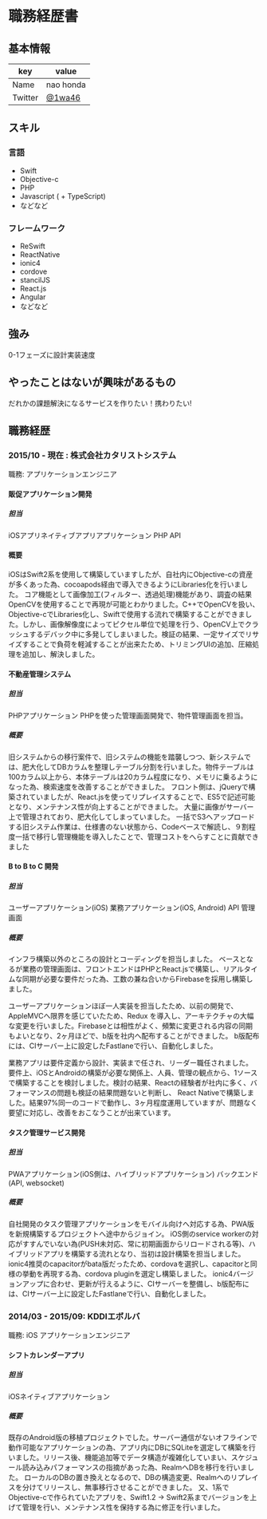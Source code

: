 # 職務経歴書

## 基本情報

|key|value|
|---|-----|
|Name|nao honda |
|Twitter|[@1wa46](https://twitter.com/1wa46)|

## スキル
### 言語
- Swift
- Objective-c
- PHP
- Javascript ( + TypeScript)
- などなど

### フレームワーク
- ReSwift
- ReactNative
- ionic4
- cordove
- stancilJS
- React.js
- Angular
- などなど

## 強み
0-1フェーズに設計実装速度

## やったことはないが興味があるもの

だれかの課題解決になるサービスを作りたい！携わりたい!

## 職務経歴

### 2015/10 - 現在 : 株式会社カタリストシステム

職務: アプリケーションエンジニア

#### 販促アプリケーション開発

##### 担当
iOSアプリネイティブアプリアプリケーション
PHP API

#### 概要
iOSはSwift2系を使用して構築していますしたが、自社内にObjective-cの資産が多くあった為、cocoapods経由で導入できるようにLibraries化を行いました。
コア機能として画像加工(フィルター、透過処理)機能があり、調査の結果OpenCVを使用することで再現が可能とわかりました。C++でOpenCVを扱い、Objective-cでLibraries化し、Swiftで使用する流れで構築することができました。しかし、画像解像度によってピクセル単位で処理を行う、OpenCV上でクラッシュするデバック中に多発してしまいました。検証の結果、一定サイズでリサイズすることで負荷を軽減することが出来たため、トリミングUIの追加、圧縮処理を追加し、解決しました。

#### 不動産管理システム

##### 担当
PHPアプリケーション
PHPを使った管理画面開発で、物件管理画面を担当。

##### 概要
旧システムからの移行案件で、旧システムの機能を踏襲しつつ、新システムでは、肥大化してDBカラムを整理しテーブル分割を行いました。物件テーブルは100カラム以上から、本体テーブルは20カラム程度になり、メモリに乗るようになった為、検索速度を改善することができました。
フロント側は、jQueryで構築されていましたが、React.jsを使ってリプレイスすることで、ES5で記述可能となり、メンテナンス性が向上することができました。
大量に画像がサーバー上で管理されており、肥大化してしまっていました。
一括でS3へアップロードする旧システム作業は、仕様書のない状態から、Codeベースで解読し、９割程度一括で移行し管理機能を導入したことで、管理コストをへらすことに貢献できました

#### B to B to C 開発

##### 担当
ユーザーアプリケーション(iOS)
業務アプリケーション(iOS, Android)
API
管理画面

##### 概要
インフラ構築以外のところの設計とコーディングを担当しました。
ベースとなるが業務の管理画面は、フロントエンドはPHPとReact.jsで構築し、リアルタイムな同期が必要な要件だった為、工数の兼ね合いからFirebaseを採用し構築しました。

ユーザーアプリケーションほぼ一人実装を担当したため、以前の開発で、AppleMVCへ限界を感じていたため、Redux を導入し、アーキテクチャの大幅な変更を行いました。Firebaseとは相性がよく、頻繁に変更される内容の同期もよいとなり、2ヶ月ほどで、b版を社内へ配布することができました。
b版配布には、CIサーバー上に設定したFastlaneで行い、自動化しました。

業務アプリは要件定義から設計、実装まで任され、リーダー職任されました。
要件上、iOSとAndroidの構築が必要な関係上、人員、管理の観点から、1ソースで構築することを検討しました。検討の結果、Reactの経験者が社内に多く、バフォーマンスの問題も検証の結果問題ないと判断し、
React Nativeで構築しました。結果97%同一のコードで動作し、3ヶ月程度運用していますが、問題なく要望に対応し、改善をおこなうことが出来ています。

#### タスク管理サービス開発

##### 担当
PWAアプリケーション(iOS側は、ハイブリッドアプリケーション)
バックエンド(API, websocket)

##### 概要
自社開発のタスク管理アプリケーションをモバイル向けへ対応する為、PWA版を新規構築するプロジェクトへ途中からジョイン。
iOS側のservice workerの対応がすすんでいない為(PUSH未対応、常に初期画面からリロードされる等)、ハイブリッドアプリを構築する流れとなり、当初は設計構築を担当しました。ionic4推奨のcapacitorがbata版だったため、cordovaを選択し、capacitorと同様の挙動を再現する為、cordova pluginを選定し構築しました。
ionic4バージョンアップに合わせ、更新が行えるように、CIサーバーを整備し、b版配布には、CIサーバー上に設定したFastlaneで行い、自動化しました。



### 2014/03 - 2015/09: KDDIエボルバ

職務: iOS アプリケーションエンジニア

#### シフトカレンダーアプリ
##### 担当
iOSネイティブアプリケーション

##### 概要
既存のAndroid版の移植プロジェクトでした。サーバー通信がないオフラインで動作可能なアプリケーションの為、アプリ内にDBにSQLiteを選定して構築を行いました。リリース後、機能追加等でデータ構造が複雑化していまい、スケジュール読み込みパフォーマンスの指摘があった為、RealmへDBを移行を行いました。
ローカルのDBの置き換えとなるので、DBの構造変更、Realmへのリプレイスを分けてリリースし、無事移行させることができました。
又、1系でObjective-cで作られていたアプリを、Swift1.2 -> Swift2系までバージョンを上げて管理を行い、メンテナンス性を保持する為に修正を行いました。

